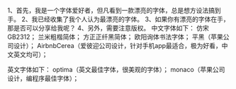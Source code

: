 1、首先，我是一个字体爱好者，但凡看到一款漂亮的字体，总是想方设法搞到手。
2、我已经收集了我个人认为最漂亮的字体。
3、如果你有漂亮的字体在手，那是否可以分享给我呢？
4、另外，需要注意版权。
中文字体如下：
仿宋GB2312；
兰米粗楷简体；
方正正纤黑简体；
欧阳询体书法字体；
平黑（苹果公司设计）；
AirbnbCerea（爱彼迎公司设计，针对手机app最适合，极为好看，中文英文均可）；

英文字体如下：
optima（英文最佳字体，很美观的字体）；
monaco（苹果公司设计，编程序最佳字体）；
